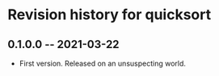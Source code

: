# Revision history for quicksort

## 0.1.0.0 -- 2021-03-22

* First version. Released on an unsuspecting world.

